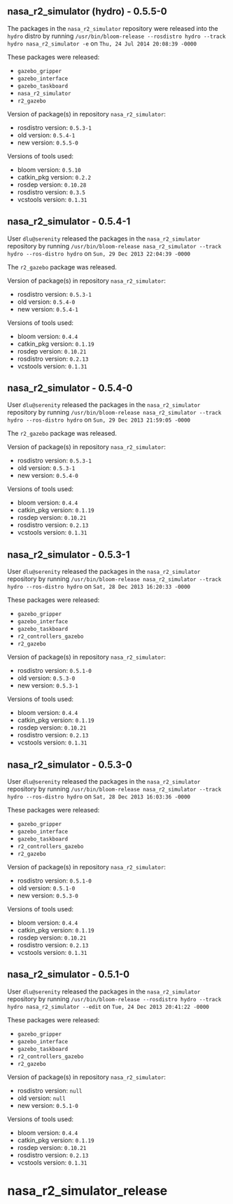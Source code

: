 ## nasa_r2_simulator (hydro) - 0.5.5-0

The packages in the `nasa_r2_simulator` repository were released into the `hydro` distro by running `/usr/bin/bloom-release --rosdistro hydro --track hydro nasa_r2_simulator -e` on `Thu, 24 Jul 2014 20:08:39 -0000`

These packages were released:
- `gazebo_gripper`
- `gazebo_interface`
- `gazebo_taskboard`
- `nasa_r2_simulator`
- `r2_gazebo`

Version of package(s) in repository `nasa_r2_simulator`:
- rosdistro version: `0.5.3-1`
- old version: `0.5.4-1`
- new version: `0.5.5-0`

Versions of tools used:
- bloom version: `0.5.10`
- catkin_pkg version: `0.2.2`
- rosdep version: `0.10.28`
- rosdistro version: `0.3.5`
- vcstools version: `0.1.31`


## nasa_r2_simulator - 0.5.4-1

User `dlu@serenity` released the packages in the `nasa_r2_simulator` repository by running `/usr/bin/bloom-release nasa_r2_simulator --track hydro --ros-distro hydro` on `Sun, 29 Dec 2013 22:04:39 -0000`

The `r2_gazebo` package was released.

Version of package(s) in repository `nasa_r2_simulator`:
- rosdistro version: `0.5.3-1`
- old version: `0.5.4-0`
- new version: `0.5.4-1`

Versions of tools used:
- bloom version: `0.4.4`
- catkin_pkg version: `0.1.19`
- rosdep version: `0.10.21`
- rosdistro version: `0.2.13`
- vcstools version: `0.1.31`


## nasa_r2_simulator - 0.5.4-0

User `dlu@serenity` released the packages in the `nasa_r2_simulator` repository by running `/usr/bin/bloom-release nasa_r2_simulator --track hydro --ros-distro hydro` on `Sun, 29 Dec 2013 21:59:05 -0000`

The `r2_gazebo` package was released.

Version of package(s) in repository `nasa_r2_simulator`:
- rosdistro version: `0.5.3-1`
- old version: `0.5.3-1`
- new version: `0.5.4-0`

Versions of tools used:
- bloom version: `0.4.4`
- catkin_pkg version: `0.1.19`
- rosdep version: `0.10.21`
- rosdistro version: `0.2.13`
- vcstools version: `0.1.31`


## nasa_r2_simulator - 0.5.3-1

User `dlu@serenity` released the packages in the `nasa_r2_simulator` repository by running `/usr/bin/bloom-release nasa_r2_simulator --track hydro --ros-distro hydro` on `Sat, 28 Dec 2013 16:20:33 -0000`

These packages were released:
- `gazebo_gripper`
- `gazebo_interface`
- `gazebo_taskboard`
- `r2_controllers_gazebo`
- `r2_gazebo`

Version of package(s) in repository `nasa_r2_simulator`:
- rosdistro version: `0.5.1-0`
- old version: `0.5.3-0`
- new version: `0.5.3-1`

Versions of tools used:
- bloom version: `0.4.4`
- catkin_pkg version: `0.1.19`
- rosdep version: `0.10.21`
- rosdistro version: `0.2.13`
- vcstools version: `0.1.31`


## nasa_r2_simulator - 0.5.3-0

User `dlu@serenity` released the packages in the `nasa_r2_simulator` repository by running `/usr/bin/bloom-release nasa_r2_simulator --track hydro --ros-distro hydro` on `Sat, 28 Dec 2013 16:03:36 -0000`

These packages were released:
- `gazebo_gripper`
- `gazebo_interface`
- `gazebo_taskboard`
- `r2_controllers_gazebo`
- `r2_gazebo`

Version of package(s) in repository `nasa_r2_simulator`:
- rosdistro version: `0.5.1-0`
- old version: `0.5.1-0`
- new version: `0.5.3-0`

Versions of tools used:
- bloom version: `0.4.4`
- catkin_pkg version: `0.1.19`
- rosdep version: `0.10.21`
- rosdistro version: `0.2.13`
- vcstools version: `0.1.31`


## nasa_r2_simulator - 0.5.1-0

User `dlu@serenity` released the packages in the `nasa_r2_simulator` repository by running `/usr/bin/bloom-release --rosdistro hydro --track hydro nasa_r2_simulator --edit` on `Tue, 24 Dec 2013 20:41:22 -0000`

These packages were released:
- `gazebo_gripper`
- `gazebo_interface`
- `gazebo_taskboard`
- `r2_controllers_gazebo`
- `r2_gazebo`

Version of package(s) in repository `nasa_r2_simulator`:
- rosdistro version: `null`
- old version: `null`
- new version: `0.5.1-0`

Versions of tools used:
- bloom version: `0.4.4`
- catkin_pkg version: `0.1.19`
- rosdep version: `0.10.21`
- rosdistro version: `0.2.13`
- vcstools version: `0.1.31`


nasa_r2_simulator_release
=========================

